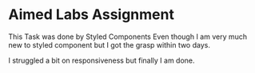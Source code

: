# Aimed Labs Assignment

This Task was done by Styled Components
Even though I am very much new to styled component but I got the grasp within two days.

I struggled a bit on responsiveness but finally I am done.
